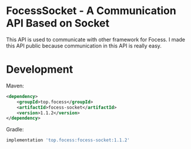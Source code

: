 # FocessSocket - A Communication API Based on Socket

This API is used to communicate with other framework for Focess. I made this API public because communication in this API is really easy.

# Development

Maven:

```xml
<dependency>
    <groupId>top.focess</groupId>
    <artifactId>focess-socket</artifactId>
    <version>1.1.2</version>
</dependency>
```

Gradle:

```gradle
implementation 'top.focess:focess-socket:1.1.2'
```